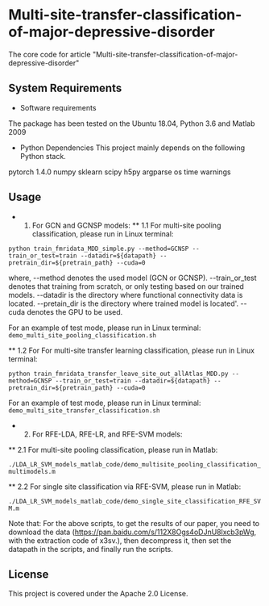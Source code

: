 # Multi-site-transfer-classification-of-major-depressive-disorder
The core code for article "Multi-site-transfer-classification-of-major-depressive-disorder"

## System Requirements

  * Software requirements

The package has been tested on the Ubuntu 18.04, Python 3.6 and Matlab 2009

  * Python Dependencies
This project mainly depends on the following Python stack.

pytorch 1.4.0
numpy
sklearn
scipy
h5py
argparse
os
time
warnings

## Usage
* 1. For GCN and GCNSP models:
** 1.1 For multi-site pooling classification, please run in Linux terminal:

```python train_fmridata_MDD_simple.py --method=GCNSP --train_or_test=train --datadir=${datapath} --pretrain_dir=${pretrain_path} --cuda=0```

where, --method denotes the used model (GCN or GCNSP). --train_or_test denotes that training from scratch, or only testing based on our trained models.
--datadir is the directory where functional connectivity data is located. --pretain_dir is the directory where trained model is located'. --cuda denotes the GPU to be used.

For an example of test mode, please run in Linux terminal: 
```demo_multi_site_pooling_classification.sh```

** 1.2 For For multi-site transfer learning classification, please run in Linux terminal:

```python train_fmridata_transfer_leave_site_out_allAtlas_MDD.py --method=GCNSP --train_or_test=train --datadir=${datapath} --pretrain_dir=${pretrain_path} --cuda=0``` 

For an example of test mode, please run in Linux terminal: 
```demo_multi_site_transfer_classification.sh```

* 2. For RFE-LDA, RFE-LR, and RFE-SVM models:

** 2.1 For multi-site pooling classification, please run in Matlab:

```./LDA_LR_SVM_models_matlab_code/demo_multisite_pooling_classification_multimodels.m```


** 2.2 For single site classification via RFE-SVM, please run in Matlab:

```./LDA_LR_SVM_models_matlab_code/demo_single_site_classification_RFE_SVM.m```


Note that: For the above scripts, to get the results of our paper, you need to download the data (https://pan.baidu.com/s/112X8Ogs4oDJnU8lxcb3pWg, with the extraction code of x3sv.), then decompress it, then set the datapath in the scripts, and finally run the scripts.

## License
This project is covered under the Apache 2.0 License.
